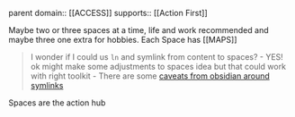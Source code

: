 parent domain:: [[ACCESS]]
supports:: [[Action First]]

Maybe two or three spaces at a time, life and work recommended and maybe three one extra for hobbies. Each Space has [[MAPS]]

> I wonder if I could us `ln` and symlink from content to spaces?
	- YES! ok might make some adjustments to spaces idea but that could work with right toolkit
	- There are some [caveats from obsidian around symlinks](https://help.obsidian.md/Files+and+folders/Symbolic+links+and+junctions)

Spaces are the action hub
